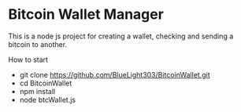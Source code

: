 # Bitcoin Wallet Manager

This is a node js project for creating a wallet, checking and sending a bitcoin to another.

How to start

- git clone https://github.com/BlueLight303/BitcoinWallet.git
- cd BitcoinWallet
- npm install
- node btcWallet.js
